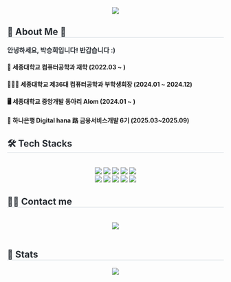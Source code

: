 <div align= "center">
    <img src="https://capsule-render.vercel.app/api?type=waving&color=0:ffdbfe,100:ffcccc&height=120&text=Hello,%20this%20is%20SeungHui%20Park%20🙂&animation=fadeIn&fontColor=000000&fontSize=40" />
    </div>
    <div style="text-align: left;"> 
    <h2 style="border-bottom: 1px solid #d8dee4; color: #282d33;"> 🐣 About Me 🐣 </h2>  
    <div style="font-weight: 700; font-size: 15px; text-align: left; color: #282d33;"> 안녕하세요, 박승희입니다! 반갑습니다 :) </div>
    <h4>🏫 세종대학교 컴퓨터공학과 재학 (2022.03 ~ )</h4>
    <h4>💁🏻‍♀️ 세종대학교 제36대 컴퓨터공학과 부학생회장 (2024.01 ~ 2024.12)</h4>
    <h4>🖥️ 세종대학교 중앙개발 동아리 Alom (2024.01 ~ )</h4>
    <h4>🏦 하나은행 Digital hana 路 금융서비스개발 6기 (2025.03~2025.09)</h4>
    </div>
    <div style="text-align: left;">
    <h2 style="border-bottom: 1px solid #d8dee4; color: #282d33;"> 🛠️ Tech Stacks </h2> <br> 
    <div  align= "center"> <img src="https://img.shields.io/badge/C-A8B9CC?style=flat-square&logo=C&logoColor=white">
          <img src="https://img.shields.io/badge/Docker-2496ED?style=flat-square&logo=Docker&logoColor=white">
          <img src="https://img.shields.io/badge/Javascript-F7DF1E?style=flat-square&logo=Javascript&logoColor=white">
          <img src="https://img.shields.io/badge/MongoDB-47A248?style=flat-square&logo=MongoDB&logoColor=white">
          <img src="https://img.shields.io/badge/MySQL-4479A1?style=flat-square&logo=MySQL&logoColor=white">
          <br/><img src="https://img.shields.io/badge/Node.js-339933?style=flat-square&logo=Node.js&logoColor=white">
          <img src="https://img.shields.io/badge/Notion-000000?style=flat-square&logo=Notion&logoColor=white">
          <img src="https://img.shields.io/badge/React-61DAFB?style=flat-square&logo=React&logoColor=white">
          <img src="https://img.shields.io/badge/ReactNative-61DAFB?style=flat-square&logo=React&logoColor=white">
          <img src="https://img.shields.io/badge/Git-F05032?style=flat-square&logo=Git&logoColor=white">
          <br/></div>
    </div>
    <div style="text-align: left;">
    <h2 style="border-bottom: 1px solid #d8dee4; color: #282d33;"> 🧑‍💻 Contact me </h2> <br> 
    <div align= "center"> <a href=mailto:ridia05031@gmail.com> <img src="https://img.shields.io/badge/Gmail-EA4335?style=flat-square&logo=Gmail&logoColor=white&link=mailto:ridia05031@gmail.com"> </a>
          </div>  <br> 
    <div align= "center">  </div> 
    </div>
    <div style="text-align: left;"> 
    <h2 style="border-bottom: 1px solid #d8dee4; color: #282d33;"> 🏅 Stats </h2> <div align= "center">  <img src="https://github-readme-stats.vercel.app/api/top-langs/?username=seunghui-park&layout=compact&bg_color=180,000000,&title_color=000000&text_color=000000"
          /> </div> 
    </div>
    
